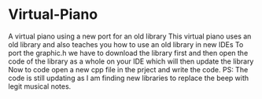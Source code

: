 # Virtual-Piano
A virtual piano using a new port for an old library
This virtual piano uses an old library and also teaches you how to use an old library in new IDEs
To port the graphic.h we have to download the library first and then open the code of the library as a whole on your IDE which will then update the library
Now to code open a new cpp file in the prject and write the code.
PS: The code is still updating as I am finding new libraries to replace the beep with legit musical notes.

